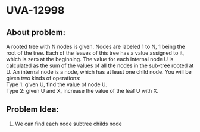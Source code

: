 # UVA-12998

## About problem:  
A rooted tree with N nodes is given. Nodes are labeled 1 to N, 1 being the root of the tree. Each of the leaves of this tree has a value assigned to it, which is zero at the beginning. The value for each internal node U is calculated as the sum of the values of all the nodes in the sub-tree rooted at U. An internal node is a node, which has at least one child node. You will be given two kinds of operations:   
 Type 1: given U, find the value of node U.   
Type 2: given U and X, increase the value of the leaf U with X.
  

## Problem Idea:  

 1. We can find each node subtree childs node 
<!--stackedit_data:
eyJoaXN0b3J5IjpbMTM5NTQ5MjIxN119
-->